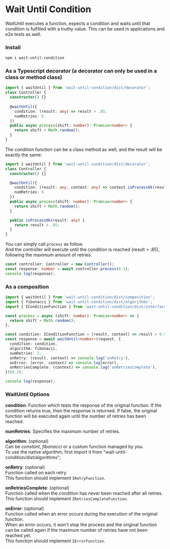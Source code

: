 # Wait Until Condition

WaitUntil executes a function, expects a condition and waits until that condition is fulfilled with a truthy value.
This can be used in applications and e2e tests as well.

### Install
```bash
npm i wait-until-condition
```

### As a Typescript decorator (a decorator can only be used in a class or method class)

```typescript
import { waitUntil } from 'wait-until-condition/dist/decorator';
class Controller {
  constructor() {}
  
  @waitUntil({
    condition: (result: any) => result > .85,
    numRetries: 6
  })
  public async process(shift: number): Promise<number> {
    return shift + Math.random();
  }
}
```
  
  
The condition function can be a class method as well, and the result will be exactly the same:
```typescript
import { waitUntil } from 'wait-until-condition/dist/decorator';
class Controller {
  constructor() {}

  @waitUntil({
    condition: (result: any, context: any) => context.isProcessOk(result),
    numRetries: 6
  })
  public async process(shift: number): Promise<number> {
    return shift + Math.random();
  }

  public isProcessOk(result: any) {
    return result > .85;
  }
}
```

You can simply call `process` as follow.  
And the controller will execute until the condition is reached (result > .85), following the maximum amount of retries.
```typescript
const controller: Controller = new Controller();
const response: number = await controller.process(0.1);
console.log(response);
```

### As a composition

```typescript
import { waitUntil } from 'wait-until-condition/dist/composition';
import { fibonacci } from 'wait-until-condition/dist/algorithms';
import { IConditionFunction } from 'wait-until-condition/dist/interfaces';

const process = async (shift: number): Promise<number> => {
  return shift + Math.random();
};

const condition: IConditionFunction = (result, context) => result > 0.9;
const response = await waitUntil<number>(request, {
  condition: condition,
  algorithm: fibonacci,
  numRetries: 3,
  onRetry: (result, context) => console.log('onRetry'),
  onError: (error, context) => console.log(error),
  onRetriesComplete: (context) => console.log('onRetriesComplete'),
})(0.2);

console.log(response);
```

### WaitUntil Options

**condition**: 
Function which tests the response of the original function. 
If the condition returns true, then the response is returned. If false, the original function will be executed again until the number of retries has been reached.  

**numRetries**:
Specifies the maximum number of retries.  

**algorithm**: (optional)  
Can be _constant_, _fibonacci_ or a custom function managed by you.  
To use the native algorithm, first import it from "wait-until-condition/dist/algorithms";

**onRetry**: (optional)  
Function called on each retry.  
This function should implement `IRetryFunction`.   

**onRetriesComplete**: (optional)  
Function called when the condition has never been reached after all retries.  
This function should implement `IRetriesCompleteFunction`.   

**onError**: (optional)  
Function called when an error occurs during the execution of the original function.  
When an error occurs, it won't stop the process and the original function can be called again if the maximum number of retries have not been reached yet.   
This function should implement `IErrorFunction`.

